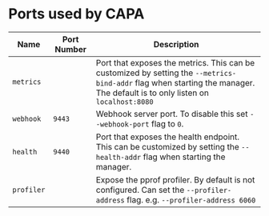 # Ports used by CAPA

Name      | Port Number | Description |
---       | ---         | ---
`metrics` |             | Port that exposes the metrics. This can be customized by setting the `--metrics-bind-addr` flag when starting the manager. The default is to only listen on `localhost:8080`
`webhook` | `9443`      | Webhook server port. To disable this set `--webhook-port` flag to `0`.
`health`  | `9440`      | Port that exposes the health endpoint. This can be customized by setting the `--health-addr` flag when starting the manager.
`profiler`|             | Expose the pprof profiler. By default is not configured. Can set the `--profiler-address` flag. e.g. `--profiler-address 6060`
